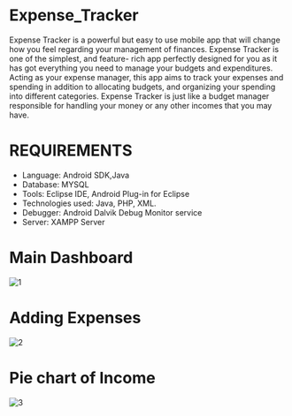 # Expense_Tracker
Expense Tracker is a powerful but easy to use mobile app that will change how you feel
regarding your management of finances. Expense Tracker is one of the simplest, and feature-
rich app perfectly designed for you as it has got everything you need to manage your budgets
and expenditures.  
Acting as your expense manager, this app aims to track your expenses and spending in addition
to allocating budgets, and organizing your spending into different categories.
Expense Tracker is just like a budget manager responsible for handling your money or any
other incomes that you may have.
# REQUIREMENTS
* Language: Android SDK,Java
* Database: MYSQL
* Tools: Eclipse IDE, Android Plug-in for Eclipse
* Technologies used: Java, PHP, XML.
* Debugger: Android Dalvik Debug Monitor service
* Server: XAMPP Server
# Main Dashboard
![1](https://user-images.githubusercontent.com/107107082/192035061-2a01d169-4132-4046-9659-5190f265ac5b.png)
# Adding Expenses
![2](https://user-images.githubusercontent.com/107107082/192035073-138a74dd-7023-48ee-adfa-9121d3105185.png)
# Pie chart of Income
![3](https://user-images.githubusercontent.com/107107082/192035080-331a2390-2d93-4b10-b2b6-235d507974f5.png)
